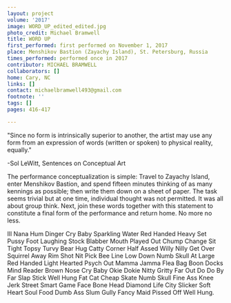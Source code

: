 ```yaml
---
layout: project
volume: '2017'
image: WORD_UP_edited_edited.jpg
photo_credit: Michael Bramwell
title: WORD UP
first_performed: first performed on November 1, 2017
place: Menshikov Bastion (Zayachy Island), St. Petersburg, Russia
times_performed: performed once in 2017
contributor: MICHAEL BRAMWELL
collaborators: []
home: Cary, NC
links: []
contact: michaelbramwell493@gmail.com
footnote: ''
tags: []
pages: 416-417

---
```


"Since no form is intrinsically superior to another, the artist may use any form from an expression of words (written or spoken) to physical reality, equally."

-Sol LeWitt, Sentences on Conceptual Art

The performance conceptualization is simple: Travel to Zayachy Island, enter Menshikov Bastion, and spend fifteen minutes thinking of as many kennings as possible; then write them down on a sheet of paper. The task seems trivial but at one time, individual thought was not permitted. It was all about group think. Next, join these words together with this statement to constitute a final form of the performance and return home. No more no less.

Ill Nana Hum Dinger Cry Baby Sparkling Water Red Handed Heavy Set Pussy Foot Laughing Stock Blabber Mouth Played Out Chump Change Sit Tight Topsy Turvy Bear Hug Catty Corner Half Assed Willy Nilly Get Over Squirrel Away Rim Shot Nit Pick Bee Line Low Down Numb Skull At Large Red Handed Light Hearted Psych Out Mamma Jamma Flea Bag Boon Docks Mind Reader Brown Nose Cry Baby Okie Dokie Nitty Gritty Far Out Do Do By Far Slap Stick Well Hung Fat Cat Cheap Skate Numb Skull Fine Ass Knee Jerk Street Smart Game Face Bone Head Diamond Life City Slicker Soft Heart Soul Food Dumb Ass Slum Gully Fancy Maid Pissed Off Well Hung.
